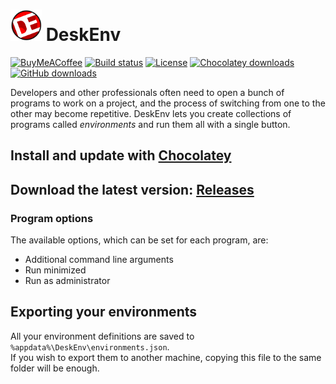 # <img src="Logo.png" width="50"/> DeskEnv

[![BuyMeACoffee](https://img.shields.io/badge/coffee-donate-yellow.svg?logo=buy-me-a-coffee)](https://buymeacoff.ee/erap320)
[![Build status](https://ci.appveyor.com/api/projects/status/umiud20bsjqooaou?svg=true)](https://ci.appveyor.com/project/ERap320/deskenv)
[![License](https://img.shields.io/github/license/ERap320/DeskEnv.svg?color=brightgreen)](https://github.com/ERap320/DeskEnv/blob/master/LICENSE.txt)
[![Chocolatey downloads](https://img.shields.io/chocolatey/dt/DeskEnv.svg?color=brightgreen&label=Chocolatey%20downloads)](https://chocolatey.org/packages/deskenv)
[![GitHub downloads](https://img.shields.io/github/downloads/erap320/DeskEnv/total.svg?label=GitHub%20downloads)](https://github.com/ERap320/DeskEnv/releases)

Developers and other professionals often need to open a bunch of programs to work on a project, and the process of switching from one to the other may become repetitive.
DeskEnv lets you create collections of programs called _environments_ and run them all with a single button.

## Install and update with [Chocolatey](https://chocolatey.org/packages/deskenv/)
## Download the latest version: [Releases](https://github.com/erap320/DeskEnv/releases)

### Program options
The available options, which can be set for each program, are:
- Additional command line arguments
- Run minimized
- Run as administrator

## Exporting your environments
All your environment definitions are saved to `%appdata%\DeskEnv\environments.json`.\
If you wish to export them to another machine, copying this file to the same folder will be enough.
